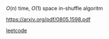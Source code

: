 $O(n)$ time, $O(1)$ space in-shuffle algoritm

https://arxiv.org/pdf/0805.1598.pdf

[leetcode](https://leetcode.com/problems/shuffle-the-array/)